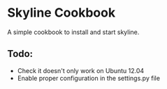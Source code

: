 # Skyline Cookbook

A simple cookbook to install and start skyline.


## Todo:

- Check it doesn't only work on Ubuntu 12.04
- Enable proper configuration in the settings.py file
